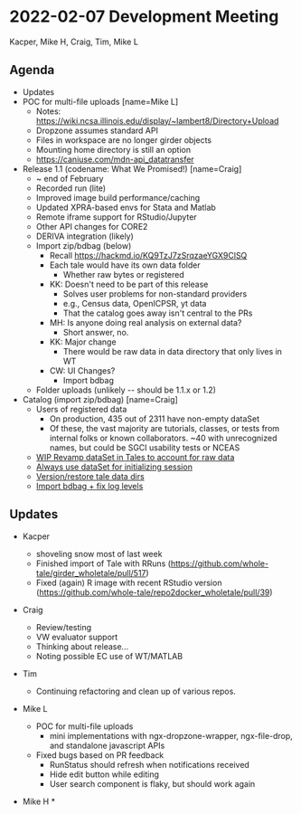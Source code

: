 2022-02-07 Development Meeting
==============================
Kacper, Mike H, Craig, Tim, Mike L

Agenda
------
* Updates
* POC for multi-file uploads [name=Mike L]
    * Notes: https://wiki.ncsa.illinois.edu/display/~lambert8/Directory+Upload
    * Dropzone assumes standard API
    * Files in workspace are no longer girder objects
    * Mounting home directory is still an option
    * https://caniuse.com/mdn-api_datatransfer
* Release 1.1 (codename: What We Promised!) [name=Craig]
    * ~ end of February
    * Recorded run (lite)
    * Improved image build performance/caching
    * Updated XPRA-based envs for Stata and Matlab
    * Remote iframe support for RStudio/Jupyter
    * Other API changes for CORE2
    * DERIVA integration (likely)
    * Import zip/bdbag (below)
        * Recall https://hackmd.io/KQ9TzJ7zSrqzaeYGX9ClSQ
        * Each tale would have its own data folder
            * Whether raw bytes or registered
        * KK: Doesn't need to be part of this release
            * Solves user problems for non-standard providers
            * e.g., Census data, OpenICPSR, yt data
            * That the catalog goes away isn't central to the PRs
        * MH: Is anyone doing real analysis on external data?
            * Short answer, no.
        * KK: Major change
            * There would be raw data in data directory that only lives in WT
        * CW: UI Changes?
            * Import bdbag
    * Folder uploads (unlikely -- should be 1.1.x or 1.2)
* Catalog (import zip/bdbag) [name=Craig]
    * Users of registered data 
        * On production, 435 out of 2311 have non-empty dataSet
        * Of these, the vast majority are tutorials, classes, or tests from internal folks or known collaborators. ~40 with unrecognized names, but could be SGCI usability tests or NCEAS
    * [WIP Revamp dataSet in Tales to account for raw data](https://github.com/whole-tale/girder_wholetale/pull/502)
    * [Always use dataSet for initializing session](https://github.com/whole-tale/gwvolman/pull/157)
    * [Version/restore tale data dirs](https://github.com/whole-tale/wt_versioning/pull/32)
    * [Import bdbag + fix log levels](https://github.com/whole-tale/ngx-dashboard/pull/225)

Updates
-------
* Kacper
    * shoveling snow most of last week
    * Finished import of Tale with RRuns (https://github.com/whole-tale/girder_wholetale/pull/517)
    * Fixed (again) R image with recent RStudio version (https://github.com/whole-tale/repo2docker_wholetale/pull/39)

* Craig
    * Review/testing
    * VW evaluator support
    * Thinking about release...
    * Noting possible EC use of WT/MATLAB

* Tim
    * Continuing refactoring and clean up of various repos.

* Mike L
    * POC for multi-file uploads
        * mini implementations with ngx-dropzone-wrapper, ngx-file-drop, and standalone javascript APIs
    * Fixed bugs based on PR feedback
        * RunStatus should refresh when notifications received
        * Hide edit button while editing
        * User search component is flaky, but should work again

* Mike H
    * 
